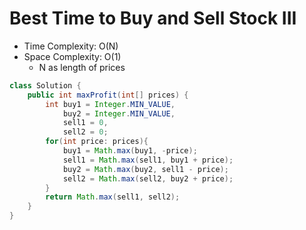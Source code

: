 # Best Time to Buy and Sell Stock III

- Time Complexity: O(N)
- Space Complexity: O(1)
  - N as length of prices

```java
class Solution {
    public int maxProfit(int[] prices) {
        int buy1 = Integer.MIN_VALUE,
            buy2 = Integer.MIN_VALUE,
            sell1 = 0,
            sell2 = 0;
        for(int price: prices){
            buy1 = Math.max(buy1, -price);
            sell1 = Math.max(sell1, buy1 + price);
            buy2 = Math.max(buy2, sell1 - price);
            sell2 = Math.max(sell2, buy2 + price);
        }
        return Math.max(sell1, sell2);
    }
}
```
